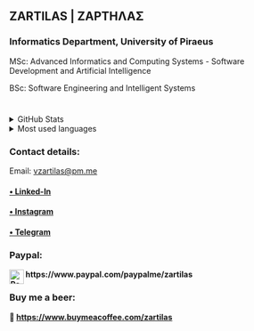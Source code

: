 ## ZARTILAS | ΖΑΡΤΗΛΑΣ
###  Informatics Department,  University of Piraeus
MSc: Advanced Informatics and Computing Systems - Software Development and Αrtificial Intelligence

BSc: Software Engineering and Intelligent Systems
#
<!DOCTYPE html>
<html>
<head>
 <meta name="viewport" content="width=device-width, initial-scale=1">
</div> 

<body>
<details>
  <summary>GitHub Stats</summary>

![Stats](https://github-readme-stats.vercel.app/api?username=zartilas&theme=midnight-purple&show_icons=true)

</details>

<details>
  <summary>Most used languages </summary>

  ![Top Langs](https://github-readme-stats.vercel.app/api/top-langs/?username=zartilas&langs_count=8)

</details>

<h3 align="left"> Contact details:</h3>
<p align="left">
 
Email: vzartilas@pm.me

<a href="https://linkedin.com/in/zartilas" target="blank"><h4> • Linked-In <h4/></a>

<a href="https://instagram.com/zartilas" target="blank"><h4> • Instagram <h4/></a>
  
<a href="https://t.me/zartilas" target="blank"><h4> • Telegram <h4/></a>
    
</p>
 
### Paypal:

 <img align="left" alt="Paypal" width="26px" src="https://user-images.githubusercontent.com/96727508/147514185-8011c042-f938-4536-ae05-80857764dbb2.png" />
https://www.paypal.com/paypalme/zartilas 
 
### Buy me a beer:

 <img>🍺 </img> 
 https://www.buymeacoffee.com/zartilas
</body>
</html>
